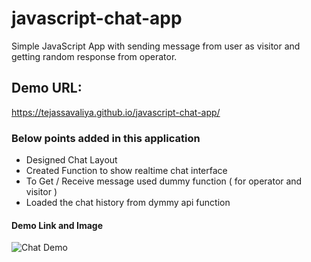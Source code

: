 # javascript-chat-app
Simple JavaScript App with sending message from user as visitor and getting random response from operator.

## Demo URL: 
https://tejassavaliya.github.io/javascript-chat-app/

### Below points added in this application
 * Designed Chat Layout
 * Created Function to show realtime chat interface 
 * To Get / Receive message used dummy function ( for operator and visitor ) 
 * Loaded the chat history from dymmy api function

 #### Demo Link and Image
![Chat Demo](/images/logo.png)
